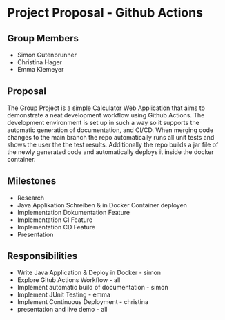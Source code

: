 # Project Proposal - Github Actions

## Group Members
* Simon Gutenbrunner
* Christina Hager
* Emma Kiemeyer

## Proposal
The Group Project is a simple Calculator Web Application that aims to demonstrate a neat development workflow using Github Actions.
The development environment is set up in such a way so it supports the automatic generation of documentation, and CI/CD.
When merging code changes to the main branch the repo automatically runs all unit tests and shows the user the the test results.
Additionally the repo builds a jar file of the newly generated code and automatically deploys it inside the docker container.


## Milestones
* Research
* Java Applikation Schreiben & in Docker Container deployen
* Implementation Dokumentation Feature
* Implementation CI Feature
* Implementation CD Feature
* Presentation

## Responsibilities
* Write Java Application & Deploy in Docker - simon
* Explore Gitub Actions Workflow - all
* Implement automatic build of documentation - simon
* Implement JUnit Testing - emma
* Implement Continuous Deployment - christina
* presentation and live demo - all

